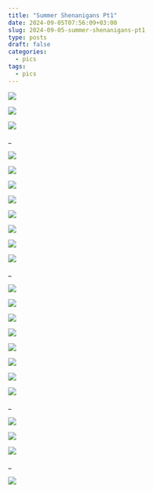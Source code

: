 ```yaml
---
title: "Summer Shenanigans Pt1"
date: 2024-09-05T07:56:09+03:00
slug: 2024-09-05-summer-shenanigans-pt1
type: posts
draft: false
categories:
  - pics
tags:
  - pics
---
```



  ![](/images/Summer-shenanigans-pt1/5-24_1.jpg)

  ![](/images/Summer-shenanigans-pt1/5-24_2.jpg)

  ![](/images/Summer-shenanigans-pt1/5-24_3.jpg)

  _

  ![](/images/Summer-shenanigans-pt1/6-15_3.jpg)
 
  ![](/images/Summer-shenanigans-pt1/6-15_1.jpg)

  ![](/images/Summer-shenanigans-pt1/6-15_13.jpg)

  ![](/images/Summer-shenanigans-pt1/6-15_5.jpg)

  ![](/images/Summer-shenanigans-pt1/6-15_6.jpg)

  ![](/images/Summer-shenanigans-pt1/6-15_9.jpg)

  ![](/images/Summer-shenanigans-pt1/6-15_11.jpg)

  ![](/images/Summer-shenanigans-pt1/6-15_12.jpg)

  _

  ![](/images/Summer-shenanigans-pt1/6-21_1.jpg)

  ![](/images/Summer-shenanigans-pt1/6-21_2.jpg)

  ![](/images/Summer-shenanigans-pt1/6-21_3.jpg)

  ![](/images/Summer-shenanigans-pt1/6-21_4.jpg)

  ![](/images/Summer-shenanigans-pt1/6-21_5.jpg)

  ![](/images/Summer-shenanigans-pt1/6-21_6.jpg)

  ![](/images/Summer-shenanigans-pt1/6-21_7.jpg)

  ![](/images/Summer-shenanigans-pt1/6-21_8.jpg)

  _

  ![](/images/Summer-shenanigans-pt1/6-28_1.jpg)

  ![](/images/Summer-shenanigans-pt1/6-28_2.jpg)

  ![](/images/Summer-shenanigans-pt1/6-28_3.jpg)

  _

  ![](/images/Summer-shenanigans-pt1/7-06_2.jpg)


